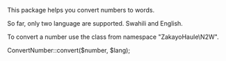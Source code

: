 This package helps you convert numbers to words.

So far, only two language are supported. Swahili and English.

To convert a number use the class from namespace "ZakayoHaule\N2W".


ConvertNumber::convert($number, $lang);